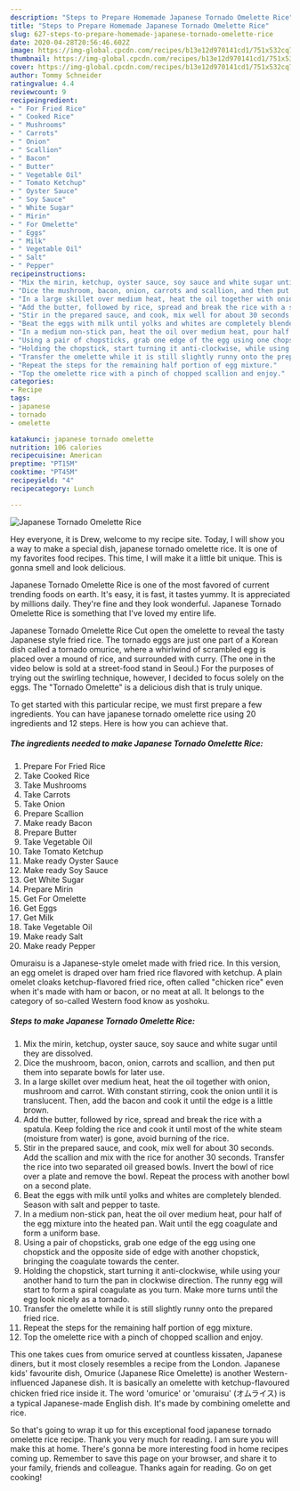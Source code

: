 ```yaml
---
description: "Steps to Prepare Homemade Japanese Tornado Omelette Rice"
title: "Steps to Prepare Homemade Japanese Tornado Omelette Rice"
slug: 627-steps-to-prepare-homemade-japanese-tornado-omelette-rice
date: 2020-04-28T20:56:46.602Z
image: https://img-global.cpcdn.com/recipes/b13e12d970141cd1/751x532cq70/japanese-tornado-omelette-rice-recipe-main-photo.jpg
thumbnail: https://img-global.cpcdn.com/recipes/b13e12d970141cd1/751x532cq70/japanese-tornado-omelette-rice-recipe-main-photo.jpg
cover: https://img-global.cpcdn.com/recipes/b13e12d970141cd1/751x532cq70/japanese-tornado-omelette-rice-recipe-main-photo.jpg
author: Tommy Schneider
ratingvalue: 4.4
reviewcount: 9
recipeingredient:
- " For Fried Rice"
- " Cooked Rice"
- " Mushrooms"
- " Carrots"
- " Onion"
- " Scallion"
- " Bacon"
- " Butter"
- " Vegetable Oil"
- " Tomato Ketchup"
- " Oyster Sauce"
- " Soy Sauce"
- " White Sugar"
- " Mirin"
- " For Omelette"
- " Eggs"
- " Milk"
- " Vegetable Oil"
- " Salt"
- " Pepper"
recipeinstructions:
- "Mix the mirin, ketchup, oyster sauce, soy sauce and white sugar until they are dissolved."
- "Dice the mushroom, bacon, onion, carrots and scallion, and then put them into separate bowls for later use."
- "In a large skillet over medium heat, heat the oil together with onion, mushroom and carrot. With constant stirring, cook the onion until it is translucent. Then, add the bacon and cook it until the edge is a little brown."
- "Add the butter, followed by rice, spread and break the rice with a spatula. Keep folding the rice and cook it until most of the white steam (moisture from water) is gone, avoid burning of the rice."
- "Stir in the prepared sauce, and cook, mix well for about 30 seconds. Add the scallion and mix with the rice for another 30 seconds. Transfer the rice into two separated oil greased bowls. Invert the bowl of rice over a plate and remove the bowl. Repeat the process with another bowl on a second plate."
- "Beat the eggs with milk until yolks and whites are completely blended. Season with salt and pepper to taste."
- "In a medium non-stick pan, heat the oil over medium heat, pour half of the egg mixture into the heated pan. Wait until the egg coagulate and form a uniform base."
- "Using a pair of chopsticks, grab one edge of the egg using one chopstick and the opposite side of edge with another chopstick, bringing the coagulate towards the center."
- "Holding the chopstick, start turning it anti-clockwise, while using your another hand to turn the pan in clockwise direction. The runny egg will start to form a spiral coagulate as you turn. Make more turns until the egg look nicely as a tornado."
- "Transfer the omelette while it is still slightly runny onto the prepared fried rice."
- "Repeat the steps for the remaining half portion of egg mixture."
- "Top the omelette rice with a pinch of chopped scallion and enjoy."
categories:
- Recipe
tags:
- japanese
- tornado
- omelette

katakunci: japanese tornado omelette 
nutrition: 106 calories
recipecuisine: American
preptime: "PT15M"
cooktime: "PT45M"
recipeyield: "4"
recipecategory: Lunch

---
```



![Japanese Tornado Omelette Rice](https://img-global.cpcdn.com/recipes/b13e12d970141cd1/751x532cq70/japanese-tornado-omelette-rice-recipe-main-photo.jpg)

Hey everyone, it is Drew, welcome to my recipe site. Today, I will show you a way to make a special dish, japanese tornado omelette rice. It is one of my favorites food recipes. This time, I will make it a little bit unique. This is gonna smell and look delicious.

Japanese Tornado Omelette Rice is one of the most favored of current trending foods on earth. It's easy, it is fast, it tastes yummy. It is appreciated by millions daily. They're fine and they look wonderful. Japanese Tornado Omelette Rice is something that I've loved my entire life.

Japanese Tornado Omelette Rice Cut open the omelette to reveal the tasty Japanese style fried rice. The tornado eggs are just one part of a Korean dish called a tornado omurice, where a whirlwind of scrambled egg is placed over a mound of rice, and surrounded with curry. (The one in the video below is sold at a street-food stand in Seoul.) For the purposes of trying out the swirling technique, however, I decided to focus solely on the eggs. The &#34;Tornado Omelette&#34; is a delicious dish that is truly unique.


To get started with this particular recipe, we must first prepare a few ingredients. You can have japanese tornado omelette rice using 20 ingredients and 12 steps. Here is how you can achieve that.

<!--inarticleads1-->

##### The ingredients needed to make Japanese Tornado Omelette Rice:

1. Prepare  For Fried Rice
1. Take  Cooked Rice
1. Take  Mushrooms
1. Take  Carrots
1. Take  Onion
1. Prepare  Scallion
1. Make ready  Bacon
1. Prepare  Butter
1. Take  Vegetable Oil
1. Take  Tomato Ketchup
1. Make ready  Oyster Sauce
1. Make ready  Soy Sauce
1. Get  White Sugar
1. Prepare  Mirin
1. Get  For Omelette
1. Get  Eggs
1. Get  Milk
1. Take  Vegetable Oil
1. Make ready  Salt
1. Make ready  Pepper


Omuraisu is a Japanese-style omelet made with fried rice. In this version, an egg omelet is draped over ham fried rice flavored with ketchup. A plain omelet cloaks ketchup-flavored fried rice, often called &#34;chicken rice&#34; even when it&#39;s made with ham or bacon, or no meat at all. It belongs to the category of so-called Western food know as yoshoku. 

<!--inarticleads2-->

##### Steps to make Japanese Tornado Omelette Rice:

1. Mix the mirin, ketchup, oyster sauce, soy sauce and white sugar until they are dissolved.
1. Dice the mushroom, bacon, onion, carrots and scallion, and then put them into separate bowls for later use.
1. In a large skillet over medium heat, heat the oil together with onion, mushroom and carrot. With constant stirring, cook the onion until it is translucent. Then, add the bacon and cook it until the edge is a little brown.
1. Add the butter, followed by rice, spread and break the rice with a spatula. Keep folding the rice and cook it until most of the white steam (moisture from water) is gone, avoid burning of the rice.
1. Stir in the prepared sauce, and cook, mix well for about 30 seconds. Add the scallion and mix with the rice for another 30 seconds. Transfer the rice into two separated oil greased bowls. Invert the bowl of rice over a plate and remove the bowl. Repeat the process with another bowl on a second plate.
1. Beat the eggs with milk until yolks and whites are completely blended. Season with salt and pepper to taste.
1. In a medium non-stick pan, heat the oil over medium heat, pour half of the egg mixture into the heated pan. Wait until the egg coagulate and form a uniform base.
1. Using a pair of chopsticks, grab one edge of the egg using one chopstick and the opposite side of edge with another chopstick, bringing the coagulate towards the center.
1. Holding the chopstick, start turning it anti-clockwise, while using your another hand to turn the pan in clockwise direction. The runny egg will start to form a spiral coagulate as you turn. Make more turns until the egg look nicely as a tornado.
1. Transfer the omelette while it is still slightly runny onto the prepared fried rice.
1. Repeat the steps for the remaining half portion of egg mixture.
1. Top the omelette rice with a pinch of chopped scallion and enjoy.


This one takes cues from omurice served at countless kissaten, Japanese diners, but it most closely resembles a recipe from the London. Japanese kids&#39; favourite dish, Omurice (Japanese Rice Omelette) is another Western-influenced Japanese dish. It is basically an omelette with ketchup-flavoured chicken fried rice inside it. The word &#39;omurice&#39; or &#39;omuraisu&#39; (オムライス) is a typical Japanese-made English dish. It&#39;s made by combining omelette and rice. 

So that's going to wrap it up for this exceptional food japanese tornado omelette rice recipe. Thank you very much for reading. I am sure you will make this at home. There's gonna be more interesting food in home recipes coming up. Remember to save this page on your browser, and share it to your family, friends and colleague. Thanks again for reading. Go on get cooking!
